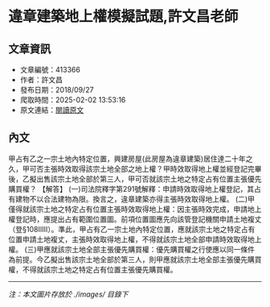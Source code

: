 # 違章建築地上權模擬試題,許文昌老師

## 文章資訊
- 文章編號：413366
- 作者：許文昌
- 發布日期：2018/09/27
- 爬取時間：2025-02-02 13:53:16
- 原文連結：[閱讀原文](https://real-estate.get.com.tw/Columns/detail.aspx?no=413366)

## 內文
甲占有乙之一宗土地內特定位置，興建房屋(此房屋為違章建築)居住達二十年之久，甲可否主張時效取得該宗土地全部之地上權？甲時效取得地上權並經登記完畢後，乙擬出售該宗土地全部於第三人，甲可否就該宗土地之特定占有位置主張優先購買權？
【解答】
(一)司法院釋字第291號解釋：申請時效取得地上權登記，其占有建物不以合法建物為限。換言之，違章建築亦得主張時效取得地上權。
(二)甲僅得就該宗土地之特定占有位置主張時效取得地上權：因主張時效完成，申請地上權登記時，應提出占有範圍位置圖。前項位置圖應先向該管登記機關申請土地複丈（登§108ⅡⅢ）。準此，甲占有乙一宗土地內特定位置，應就該宗土地之特定占有位置申請土地複丈，主張時效取得地上權，不得就該宗土地全部申請時效取得地上權。
(三)甲應就該宗土地全部主張優先購買權：優先購買權之行使應以同一條件為前提。今乙擬出售該宗土地全部於第三人，則甲應就該宗土地全部主張優先購買權，不得就該宗土地之特定占有位置主張優先購買權。

---
*注：本文圖片存放於 ./images/ 目錄下*
